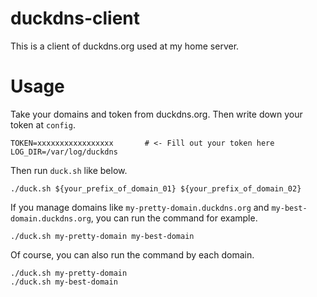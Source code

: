# duckdns-client
This is a client of duckdns.org used at my home server.

# Usage
Take your domains and token from duckdns.org.
Then write down your token at `config`.
```
TOKEN=xxxxxxxxxxxxxxxxx       # <- Fill out your token here
LOG_DIR=/var/log/duckdns
```

Then run `duck.sh` like below.

```
./duck.sh ${your_prefix_of_domain_01} ${your_prefix_of_domain_02}
```

If you manage domains like `my-pretty-domain.duckdns.org` and `my-best-domain.duckdns.org`, you can run the command for example.

```
./duck.sh my-pretty-domain my-best-domain
```

Of course, you can also run the command by each domain.

```
./duck.sh my-pretty-domain
./duck.sh my-best-domain
```
